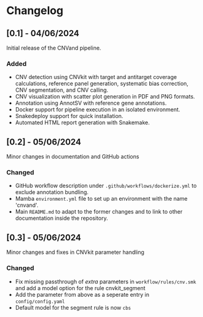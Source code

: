 # Changelog

## [0.1] - 04/06/2024
Initial release of the CNVand pipeline.

### Added
- CNV detection using CNVkit with target and antitarget coverage calculations, reference panel generation, systematic bias correction, CNV segmentation, and CNV calling.
- CNV visualization with scatter plot generation in PDF and PNG formats.
- Annotation using AnnotSV with reference gene annotations.
- Docker support for pipeline execution in an isolated environment.
- Snakedeploy support for quick installation.
- Automated HTML report generation with Snakemake.

## [0.2] - 05/06/2024
Minor changes in documentation and GitHub actions

### Changed
- GitHub workflow description under `.github/workflows/dockerize.yml` to exclude annotation bundling.
- Mamba `environment.yml` file to set up an environment with the name 'cnvand'.
- Main `README.md` to adapt to the former changes and to link to other documentation inside the repository.

## [0.3] - 05/06/2024
Minor changes and fixes in CNVkit parameter handling

### Changed
- Fix missing passthrough of *extra* parameters in `workflow/rules/cnv.smk` and add a model option for the rule cnvkit_segment
- Add the parameter from above as a seperate entry in `config/config.yaml`
- Default model for the segment rule is now `cbs`